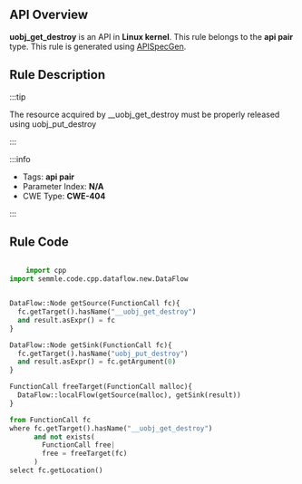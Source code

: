 ---
---


## API Overview
**uobj_get_destroy** is an API in **Linux kernel**. This rule belongs to the **api pair** type. This rule is generated using [APISpecGen](../../tools/APISpecGen).
## Rule Description

:::tip

The resource acquired by __uobj_get_destroy must be properly released using uobj_put_destroy

:::

:::info

- Tags: **api pair**
- Parameter Index: **N/A**
- CWE Type: **CWE-404**

:::

## Rule Code
```python

    import cpp
import semmle.code.cpp.dataflow.new.DataFlow


DataFlow::Node getSource(FunctionCall fc){
  fc.getTarget().hasName("__uobj_get_destroy")
  and result.asExpr() = fc
}

DataFlow::Node getSink(FunctionCall fc){
  fc.getTarget().hasName("uobj_put_destroy")
  and result.asExpr() = fc.getArgument(0)
}

FunctionCall freeTarget(FunctionCall malloc){
  DataFlow::localFlow(getSource(malloc), getSink(result))
}

from FunctionCall fc
where fc.getTarget().hasName("__uobj_get_destroy")
      and not exists(
        FunctionCall free| 
        free = freeTarget(fc)
      )
select fc.getLocation()

    
```